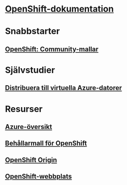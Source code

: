 

# [OpenShift-dokumentation](index.md)


# Snabbstarter


## [OpenShift: Community-mallar](https://azure.microsoft.com/en-us/resources/templates/openshift-origin-rhel/)


# Självstudier


## [Distribuera till virtuella Azure-datorer](/azure/virtual-machines/linux/openshift-get-started)


# Resurser


## [Azure-översikt](https://azure.microsoft.com/roadmap/)


## [Behållarmall för OpenShift](https://github.com/Microsoft/openshift-container-platform)


## [OpenShift Origin](https://docs.openshift.org/latest/getting_started/index.html)


## [OpenShift-webbplats](https://docs.openshift.org/latest/welcome/index.html)
